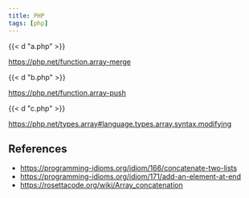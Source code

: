 ```yaml
---
title: PHP
tags: [php]
---
```


{{< d "a.php" >}}

<https://php.net/function.array-merge>

{{< d "b.php" >}}

<https://php.net/function.array-push>

{{< d "c.php" >}}

<https://php.net/types.array#language.types.array.syntax.modifying>

## References

- <https://programming-idioms.org/idiom/166/concatenate-two-lists>
- <https://programming-idioms.org/idiom/171/add-an-element-at-end>
- <https://rosettacode.org/wiki/Array_concatenation>
